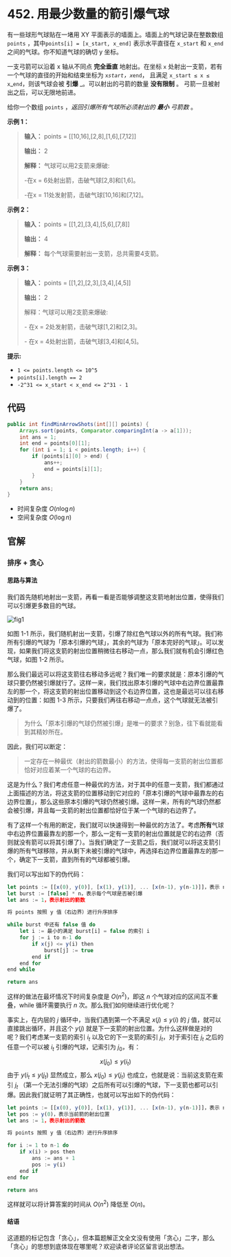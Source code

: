 # 452. 用最少数量的箭引爆气球

有一些球形气球贴在一堵用 XY 平面表示的墙面上。墙面上的气球记录在整数数组 `points` ，其中`points[i] = [x_start, x_end]` 表示水平直径在 `x_start` 和 `x_end`之间的气球。你不知道气球的确切 y 坐标。

一支弓箭可以沿着 x 轴从不同点 **完全垂直**  地射出。在坐标 `x` 处射出一支箭，若有一个气球的直径的开始和结束坐标为 `x`_`start`，`x`_`end`， 且满足  `x_start ≤ x ≤ x`_`end`，则该气球会被 **引爆**  _。可以射出的弓箭的数量 **没有限制**  。 弓箭一旦被射出之后，可以无限地前进。

给你一个数组 `points` ，_返回引爆所有气球所必须射出的 **最小**  弓箭数_ 。

 

**示例 1：** 

> **输入：** points = \[\[10,16],\[2,8],\[1,6],\[7,12]]
>
> **输出：** 2
>
> **解释：** 气球可以用2支箭来爆破:
>
> \-在x = 6处射出箭，击破气球\[2,8]和\[1,6]。
>
> \-在x = 11处发射箭，击破气球\[10,16]和\[7,12]。

**示例 2：** 

> **输入：** points = \[\[1,2],\[3,4],\[5,6],\[7,8]]
>
> **输出：** 4
>
> **解释：** 每个气球需要射出一支箭，总共需要4支箭。

**示例 3：** 

> **输入：** points = \[\[1,2],\[2,3],\[3,4],\[4,5]]
>
> **输出：** 2
>
> 解释：气球可以用2支箭来爆破:
>
> \- 在x = 2处发射箭，击破气球\[1,2]和\[2,3]。
>
> \- 在x = 4处射出箭，击破气球\[3,4]和\[4,5]。

**提示:** 

*   `1 <= points.length <= 10^5`
*   `points[i].length == 2`
*   `-2^31 <= x_start < x_end <= 2^31 - 1`

## 代码

```java
public int findMinArrowShots(int[][] points) {
    Arrays.sort(points, Comparator.comparingInt(a -> a[1]));
    int ans = 1;
    int end = points[0][1];
    for (int i = 1; i < points.length; i++) {
        if (points[i][0] > end) {
            ans++;
            end = points[i][1];
        }
    }
    return ans;
}
```

- 时间复杂度 $O(n\log n)$
- 空间复杂度 $O(\log n)$

## 官解

### 排序 + 贪心

#### 思路与算法

我们首先随机地射出一支箭，再看一看是否能够调整这支箭地射出位置，使得我们可以引爆更多数目的气球。

![fig1](http://public.file.lvshuhuai.cn/images\1-1735018169888-1.png)

如图 1-1 所示，我们随机射出一支箭，引爆了除红色气球以外的所有气球。我们称所有引爆的气球为「原本引爆的气球」，其余的气球为「原本完好的气球」。可以发现，如果我们将这支箭的射出位置稍微往右移动一点，那么我们就有机会引爆红色气球，如图 1-2 所示。

那么我们最远可以将这支箭往右移动多远呢？我们唯一的要求就是：原本引爆的气球只要仍然被引爆就行了。这样一来，我们找出原本引爆的气球中右边界位置最靠左的那一个，将这支箭的射出位置移动到这个右边界位置，这也是最远可以往右移动到的位置：如图 1-3 所示，只要我们再往右移动一点点，这个气球就无法被引爆了。

> 为什么「原本引爆的气球仍然被引爆」是唯一的要求？别急，往下看就能看到其精妙所在。

因此，我们可以断定：

> 一定存在一种最优（射出的箭数最小）的方法，使得每一支箭的射出位置都恰好对应着某一个气球的右边界。

这是为什么？我们考虑任意一种最优的方法，对于其中的任意一支箭，我们都通过上面描述的方法，将这支箭的位置移动到它对应的「原本引爆的气球中最靠左的右边界位置」，那么这些原本引爆的气球仍然被引爆。这样一来，所有的气球仍然都会被引爆，并且每一支箭的射出位置都恰好位于某一个气球的右边界了。

有了这样一个有用的断定，我们就可以快速得到一种最优的方法了。考虑**所有**气球中右边界位置最靠左的那一个，那么一定有一支箭的射出位置就是它的右边界（否则就没有箭可以将其引爆了）。当我们确定了一支箭之后，我们就可以将这支箭引爆的所有气球移除，并从剩下未被引爆的气球中，再选择右边界位置最靠左的那一个，确定下一支箭，直到所有的气球都被引爆。

我们可以写出如下的伪代码：

```javascript
let points := [[x(0), y(0)], [x(1), y(1)], ... [x(n-1), y(n-1)]]，表示 n 个气球
let burst := [false] * n，表示每个气球是否被引爆
let ans := 1，表示射出的箭数

将 points 按照 y 值（右边界）进行升序排序

while burst 中还有 false 值 do
    let i := 最小的满足 burst[i] = false 的索引 i
    for j := i to n-1 do
        if x(j) <= y(i) then
            burst[j] := true
        end if
    end for
end while

return ans
```

这样的做法在最坏情况下时间复杂度是 $O(n^2)$，即这 $n$ 个气球对应的区间互不重叠，while 循环需要执行 $n$ 次。那么我们如何继续进行优化呢？

事实上，在内层的 $j$ 循环中，当我们遇到第一个不满足 $x(j)\le y(i)$ 的 $j$ 值，就可以直接跳出循环，并且这个 $y(j)$ 就是下一支箭的射出位置。为什么这样做是对的呢？我们考虑某一支箭的索引 $i_t$ 以及它的下一支箭的索引 $j_t$，对于索引在 $j_t$ 之后的任意一个可以被 $i_t$ 引爆的气球，记索引为 $j_0$，有：

$$
x(j_0)\le y(i_t)
$$
由于 $y(i_t\le y(j_t)$ 显然成立，那么 $x(j_0)\le y(j_t)$ 也成立，也就是说：当前这支箭在索引 $j_t$ （第一个无法引爆的气球）之后所有可以引爆的气球，下一支箭也都可以引爆。因此我们就证明了其正确性，也就可以写出如下的伪代码：

```javascript
let points := [[x(0), y(0)], [x(1), y(1)], ... [x(n-1), y(n-1)]]，表示 n 个气球
let pos := y(0)，表示当前箭的射出位置
let ans := 1，表示射出的箭数

将 points 按照 y 值（右边界）进行升序排序

for i := 1 to n-1 do
    if x(i) > pos then
        ans := ans + 1
        pos := y(i)
    end if
end for

return ans
```

这样就可以将计算答案的时间从 $O(n^2)$ 降低至 $O(n)$。

#### 结语

这道题的标记包含「贪心」，但本篇题解正文全文没有使用「贪心」二字，那么「贪心」的思想到底体现在哪里呢？欢迎读者评论区留言说出想法。